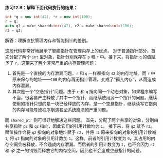 **练习12.9：解释下面代码执行的结果：**

```cpp
int *q = new int(42), *r = new int(100);
r = q;
auto q2 = make_shared<int>(42), r2 = make_shared<int>(100);
r2 = q2;
```

解答：理解直接管理内存和智能指针的差别。

这段代码非常好地展示了智能指针在管理内存上的优点。
对于普通指针部分，首先分配了两个 `int` 型对象，指针分别保存在 `p` 和 `r` 中。接下来，将指针 `q` 的值赋予了 `r`，这带来了两个非常严重的内存管理问题：

1. 首先是一个直接的内存泄漏问题，`r` 和 `q` 一样都指向 `42` 的内存地址，而 `r` 中原来保存的地址——`100` 的内存再无指针管理，变成了“孤儿内存”，从而造成内存泄漏。
2. 其次是一个“空悬指针”问题。由于 `r` 和 `q` 指向同一个动态对象，如果程序编写不当，很容易产生释放了其中一个指针，而继续使用另一个指针的问题。继续使用的指针只想的是一块已经释放的内存，是一个空悬指针，继续读写它指向的内存可能导致程序崩溃甚至系统崩溃的严重问题。

而 `shared_ptr` 则可很好地解决这些问题。
首先，分配了两个共享的对象，分别由共享指针 `p2` 和 `q2` 指向，因此它们的引用计数均为 `1`。
接下来，将 `q2` 赋予 `r2`。 赋值操作会将 `q2` 指向的对象地址赋予 `r2`，并将 `r2` 原来指向的对象的引用计数减 `1`, 将 `q2` 指向的对象的引用计数加 `1`。这样，前者的引用计数变为 `0`，其占用的内存空间会被释放，不会造成内存泄漏。而后者的引用计数变为 `2`，也不会因为 `r2` 和 `q2` 之一的销毁而释放它的内存空间，因此也不会造成空悬指针的问题。
